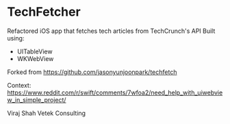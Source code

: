 # TechFetcher

Refactored iOS app that fetches tech articles from TechCrunch's API 
Built using:
- UITableView
- WKWebView


Forked from https://github.com/jasonyunjoonpark/techfetch

Context:
https://www.reddit.com/r/swift/comments/7wfoa2/need_help_with_uiwebview_in_simple_project/



Viraj Shah
Vetek Consulting
